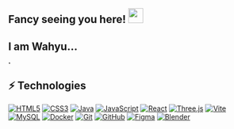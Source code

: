 ## Fancy seeing you here! <img src="https://raw.githubusercontent.com/aemmadi/aemmadi/master/wave.gif" width="30">

I am Wahyu...
-
<img src="https://i.postimg.cc/F16xhxs4/avatar.png" alt="My Avatar" width="5" />

## ⚡ Technologies

[![HTML5](https://img.shields.io/badge/-HTML5-E34F26?style=flat-square&logo=html5&logoColor=white)](https://developer.mozilla.org/en-US/docs/Web/HTML)
[![CSS3](https://img.shields.io/badge/-CSS3-1572B6?style=flat-square&logo=css3)](https://developer.mozilla.org/en-US/docs/Web/CSS)
[![Java](https://img.shields.io/badge/-java-E34A86?style=flat-square&logo=java)](https://www.oracle.com/java/)
[![JavaScript](https://img.shields.io/badge/-JavaScript-black?style=flat-square&logo=javascript)](https://developer.mozilla.org/en-US/docs/Web/JavaScript)
[![React](https://img.shields.io/badge/-React-black?style=flat-square&logo=react)](https://reactjs.org/)
[![Three.js](https://img.shields.io/badge/-Three.js-000000?style=flat-square&logo=three.js)](https://threejs.org/)
[![Vite](https://img.shields.io/badge/-Vite-646CFF?style=flat-square&logo=vite&logoColor=white)](https://vitejs.dev/)
[![MySQL](https://img.shields.io/badge/-MySQL-black?style=flat-square&logo=mysql)](https://www.mysql.com/)
[![Docker](https://img.shields.io/badge/-Docker-black?style=flat-square&logo=docker)](https://www.docker.com/)
[![Git](https://img.shields.io/badge/-Git-black?style=flat-square&logo=git)](https://git-scm.com/)
[![GitHub](https://img.shields.io/badge/-GitHub-181717?style=flat-square&logo=github)](https://github.com/)
[![Figma](https://img.shields.io/badge/-Figma-black?style=flat-square&logo=figma)](https://figma.com/)
[![Blender](https://img.shields.io/badge/-Blender-F5792A?style=flat-square&logo=blender&logoColor=white)](https://www.blender.org/)

